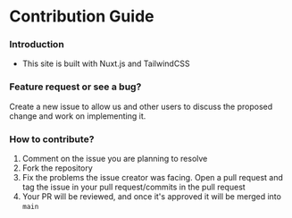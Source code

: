 # Contribution Guide

### Introduction

- This site is built with Nuxt.js and TailwindCSS

### Feature request or see a bug?

Create a new issue to allow us and other users to discuss the proposed change and work on implementing it.

### How to contribute?

1. Comment on the issue you are planning to resolve
2. Fork the repository
3. Fix the problems the issue creator was facing. Open a pull request and tag the issue in your pull request/commits in the pull request
4. Your PR will be reviewed, and once it's approved it will be merged into `main`
